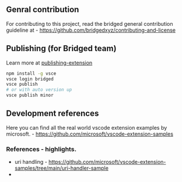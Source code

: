 ## Genral contribution

For contributing to this project, read the bridged general contribution guideline at - https://github.com/bridgedxyz/contributing-and-license

## Publishing (for Bridged team)

Learn more at [publishing-extension](https://code.visualstudio.com/api/working-with-extensions/publishing-extension)

```sh
npm install -g vsce
vsce login bridged
vsce publish
# or with auto version up
vsce publish minor
```

## Development references

Here you can find all the real world vscode extension examples by microsoft. - https://github.com/microsoft/vscode-extension-samples

### References - highlights.

- uri handling - https://github.com/microsoft/vscode-extension-samples/tree/main/uri-handler-sample
-

